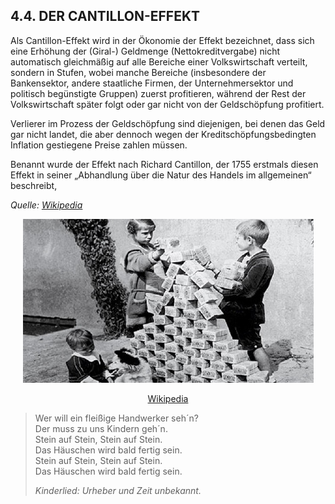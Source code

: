 ## 4.4. DER CANTILLON-EFFEKT

Als Cantillon-Effekt wird in der Ökonomie der Effekt bezeichnet, dass sich eine Erhöhung der (Giral-) Geldmenge (Nettokreditvergabe) nicht automatisch gleichmäßig auf alle Bereiche einer Volkswirtschaft verteilt, sondern in Stufen, wobei manche Bereiche (insbesondere der Bankensektor, andere staatliche Firmen, der Unternehmersektor und politisch begünstigte Gruppen) zuerst profitieren, während der Rest der Volkswirtschaft später folgt oder gar nicht von der Geldschöpfung profitiert.

Verlierer im Prozess der Geldschöpfung sind diejenigen, bei denen das Geld gar nicht landet, die aber dennoch wegen der Kreditschöpfungsbedingten Inflation gestiegene Preise zahlen müssen.

Benannt wurde der Effekt nach Richard Cantillon, der 1755 erstmals diesen Effekt in seiner „Abhandlung über die Natur des Handels im allgemeinen“ beschreibt, 

*Quelle: [Wikipedia](https://de.wikipedia.org/wiki/Cantillon-Effekt)*


<center>

![Kinderspiel](assets/stein-auf-stein.jpg)

[Wikipedia](https://commons.wikimedia.org/wiki/File:Hyperinflation_in_Germany_in_1923.jpg)

</center>

> Wer will ein fleißige Handwerker seh´n?<br>
> Der muss zu uns Kindern geh´n.<br>
> Stein auf Stein, Stein auf Stein.<br>
> Das Häuschen wird bald fertig sein.<br>
> Stein auf Stein, Stein auf Stein.<br>
> Das Häuschen wird bald fertig sein.<br>
> 
> *Kinderlied: Urheber und Zeit unbekannt.*
